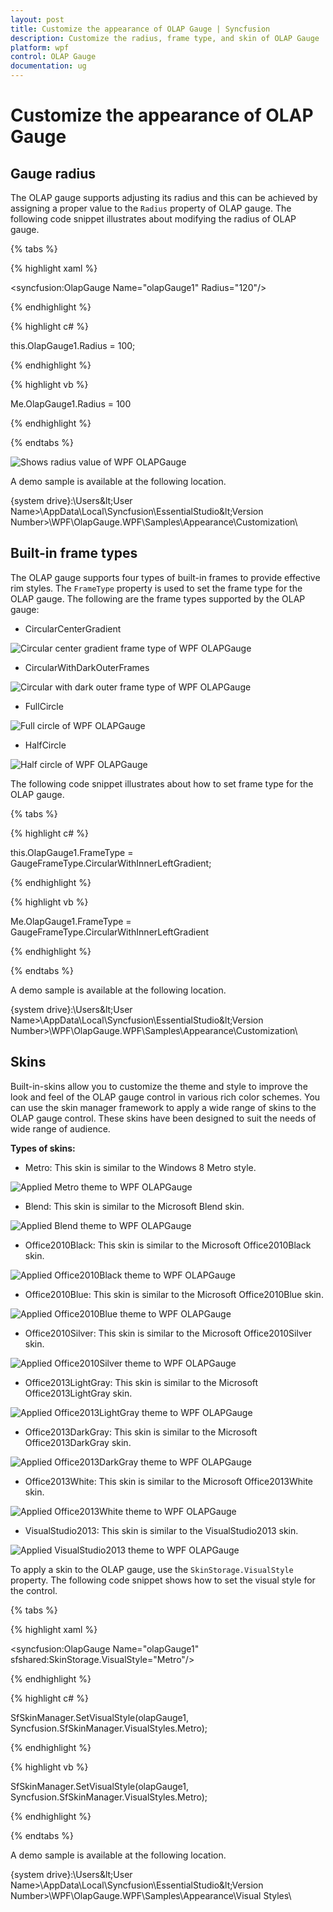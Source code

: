 ```yaml
---
layout: post
title: Customize the appearance of OLAP Gauge | Syncfusion
description: Customize the radius, frame type, and skin of OLAP Gauge
platform: wpf
control: OLAP Gauge
documentation: ug
---
```


# Customize the appearance of OLAP Gauge

## Gauge radius

The OLAP gauge supports adjusting its radius and this can be achieved by assigning a proper value to the `Radius` property of OLAP gauge. The following code snippet illustrates about modifying the radius of OLAP gauge.

{% tabs %}

{% highlight xaml %}

<syncfusion:OlapGauge Name="olapGauge1" Radius="120"/>

{% endhighlight %}

{% highlight c# %}

this.OlapGauge1.Radius = 100;

{% endhighlight %}

{% highlight vb %}

Me.OlapGauge1.Radius = 100

{% endhighlight %}

{% endtabs %}

![Shows radius value of WPF OLAPGauge](Appearance_images/Appearance_img1.png)

A demo sample is available at the following location.

{system drive}:\Users\&lt;User Name&gt;\AppData\Local\Syncfusion\EssentialStudio\&lt;Version Number&gt;\WPF\OlapGauge.WPF\Samples\Appearance\Customization\

## Built-in frame types

The OLAP gauge supports four types of built-in frames to provide effective rim styles. The `FrameType` property is used to set the frame type for the OLAP gauge. The following are the frame types supported by the OLAP gauge:

* CircularCenterGradient

![Circular center gradient frame type of WPF OLAPGauge](Appearance_images/Appearance_img2.png)

* CircularWithDarkOuterFrames

![Circular with dark outer frame type of WPF OLAPGauge](Appearance_images/Appearance_img3.png)

* FullCircle

![Full circle of WPF OLAPGauge](Appearance_images/Appearance_img4.png)

* HalfCircle

![Half circle of WPF OLAPGauge](Appearance_images/Appearance_img5.png)

The following code snippet illustrates about how to set frame type for the OLAP gauge.

{% tabs %}

{% highlight c# %}

this.OlapGauge1.FrameType = GaugeFrameType.CircularWithInnerLeftGradient;

{% endhighlight %}

{% highlight vb %}

Me.OlapGauge1.FrameType = GaugeFrameType.CircularWithInnerLeftGradient

{% endhighlight %}

{% endtabs %}

A demo sample is available at the following location.

{system drive}:\Users\&lt;User Name&gt;\AppData\Local\Syncfusion\EssentialStudio\&lt;Version Number&gt;\WPF\OlapGauge.WPF\Samples\Appearance\Customization\

## Skins

Built-in-skins allow you to customize the theme and style to improve the look and feel of the OLAP gauge control in various rich color schemes. You can use the skin manager framework to apply a wide range of skins to the OLAP gauge control. These skins have been designed to suit the needs of wide range of audience.

**Types of skins:**

* Metro: This skin is similar to the Windows 8 Metro style.

![Applied Metro theme to WPF OLAPGauge](Appearance_images/Appearance_img6.png)

* Blend: This skin is similar to the Microsoft Blend skin.

![Applied Blend theme to WPF OLAPGauge](Appearance_images/Appearance_img7.png)

* Office2010Black: This skin is similar to the Microsoft Office2010Black skin.

![Applied Office2010Black theme to WPF OLAPGauge](Appearance_images/Appearance_img8.png)

* Office2010Blue: This skin is similar to the Microsoft Office2010Blue skin.

![Applied Office2010Blue theme to WPF OLAPGauge](Appearance_images/Appearance_img9.png)

* Office2010Silver: This skin is similar to the Microsoft Office2010Silver skin.

![Applied Office2010Silver theme to WPF OLAPGauge](Appearance_images/Appearance_img10.png)

* Office2013LightGray: This skin is similar to the Microsoft Office2013LightGray skin.

![Applied Office2013LightGray theme to WPF OLAPGauge](Appearance_images/Appearance_img11.png)

* Office2013DarkGray: This skin is similar to the Microsoft Office2013DarkGray skin.

![Applied Office2013DarkGray theme to WPF OLAPGauge](Appearance_images/Appearance_img12.png)

* Office2013White: This skin is similar to the Microsoft Office2013White skin.

![Applied Office2013White theme to WPF OLAPGauge](Appearance_images/Appearance_img13.png)

* VisualStudio2013: This skin is similar to the VisualStudio2013 skin.

![Applied VisualStudio2013 theme to WPF OLAPGauge](Appearance_images/Appearance_img14.png)

To apply a skin to the OLAP gauge, use the `SkinStorage.VisualStyle` property. The following code snippet shows how to set the visual style for the control.

{% tabs %}

{% highlight xaml %}

<syncfusion:OlapGauge Name="olapGauge1" sfshared:SkinStorage.VisualStyle="Metro"/>

{% endhighlight %}

{% highlight c# %}

SfSkinManager.SetVisualStyle(olapGauge1, Syncfusion.SfSkinManager.VisualStyles.Metro);

{% endhighlight %}

{% highlight vb %}

SfSkinManager.SetVisualStyle(olapGauge1, Syncfusion.SfSkinManager.VisualStyles.Metro);

{% endhighlight %}

{% endtabs %}

A demo sample is available at the following location.

{system drive}:\Users\&lt;User Name&gt;\AppData\Local\Syncfusion\EssentialStudio\&lt;Version Number&gt;\WPF\OlapGauge.WPF\Samples\Appearance\Visual Styles\